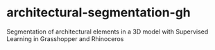 # architectural-segmentation-gh
Segmentation of architectural elements in a 3D model with Supervised Learning in Grasshopper and Rhinoceros
